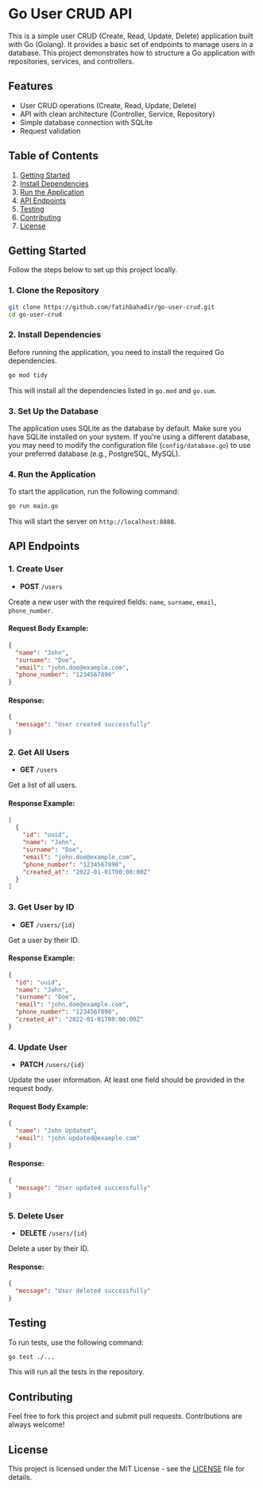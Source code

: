 # Go User CRUD API

This is a simple user CRUD (Create, Read, Update, Delete) application built with Go (Golang). It provides a basic set of endpoints to manage users in a database. This project demonstrates how to structure a Go application with repositories, services, and controllers.

## Features

- User CRUD operations (Create, Read, Update, Delete)
- API with clean architecture (Controller, Service, Repository)
- Simple database connection with SQLite
- Request validation

## Table of Contents

1. [Getting Started](#getting-started)
2. [Install Dependencies](#install-dependencies)
3. [Run the Application](#run-the-application)
4. [API Endpoints](#api-endpoints)
5. [Testing](#testing)
6. [Contributing](#contributing)
7. [License](#license)

## Getting Started

Follow the steps below to set up this project locally.

### 1. Clone the Repository

```bash
git clone https://github.com/fatihbahadir/go-user-crud.git
cd go-user-crud
```

### 2. Install Dependencies

Before running the application, you need to install the required Go dependencies.

```bash
go mod tidy
```

This will install all the dependencies listed in `go.mod` and `go.sum`.

### 3. Set Up the Database

The application uses SQLite as the database by default. Make sure you have SQLite installed on your system. If you're using a different database, you may need to modify the configuration file (`config/database.go`) to use your preferred database (e.g., PostgreSQL, MySQL).

### 4. Run the Application

To start the application, run the following command:

```bash
go run main.go
```

This will start the server on `http://localhost:8888`.

## API Endpoints

### 1. Create User

- **POST** `/users`
  
Create a new user with the required fields: `name`, `surname`, `email`, `phone_number`.

#### Request Body Example:

```json
{
  "name": "John",
  "surname": "Doe",
  "email": "john.doe@example.com",
  "phone_number": "1234567890"
}
```

#### Response:

```json
{
  "message": "User created successfully"
}
```

### 2. Get All Users

- **GET** `/users`

Get a list of all users.

#### Response Example:

```json
[
  {
    "id": "uuid",
    "name": "John",
    "surname": "Doe",
    "email": "john.doe@example.com",
    "phone_number": "1234567890",
    "created_at": "2022-01-01T00:00:00Z"
  }
]
```

### 3. Get User by ID

- **GET** `/users/{id}`

Get a user by their ID.

#### Response Example:

```json
{
  "id": "uuid",
  "name": "John",
  "surname": "Doe",
  "email": "john.doe@example.com",
  "phone_number": "1234567890",
  "created_at": "2022-01-01T00:00:00Z"
}
```

### 4. Update User

- **PATCH** `/users/{id}`

Update the user information. At least one field should be provided in the request body.

#### Request Body Example:

```json
{
  "name": "John Updated",
  "email": "john.updated@example.com"
}
```

#### Response:

```json
{
  "message": "User updated successfully"
}
```

### 5. Delete User

- **DELETE** `/users/{id}`

Delete a user by their ID.

#### Response:

```json
{
  "message": "User deleted successfully"
}
```

## Testing

To run tests, use the following command:

```bash
go test ./...
```

This will run all the tests in the repository.

## Contributing

Feel free to fork this project and submit pull requests. Contributions are always welcome!

## License

This project is licensed under the MIT License - see the [LICENSE](LICENSE) file for details.